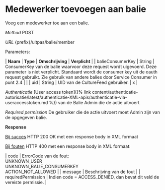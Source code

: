 ---
---

# Medewerker toevoegen aan balie

Voeg een medewerker toe aan een balie.

_Method_
POST

_URL_
{prefix}/uitpas/balie/member

Parameters:

| **Naam** | **Type** | **Omschrijving** | **Verplicht** |
| balieConsumerKey | String | ConsumerKey van de balie waarvoor deze request wordt uigevoerd. Deze parameter is niet verplicht. Standaard wordt de consumer key uit de oauth request gebruikt. Zie gebruik van andere balies door Service Consumer in punt 2.4 |  |
| uid | String | UID van de CultureFeed gebruiker. | x |

_Authenticatie_
[User access token]({% link content/authenticatie-autorisatie/latest/authenticatie-XML-apis/authenticatie-via-useraccesstoken.md %}) van de Balie Admin die de actie uitvoert

_Required permission_
De gebruiker die de actie uitvoert moet Admin zijn van de opgegeven balie.

**Response**

<u>Bij succes</u>
HTTP 200 OK met een response body in XML formaat

<u>Bij fouten</u>
HTTP 400 met een response body in XML formaat:

| code | ErrorCode van de fout:<br>UNKNOWN_USER<br>UNKNOWN_BALIE_CONSUMERKEY<br>ACTION_NOT_ALLOWED |
| message | Beschrijving van de fout |
| requiredPermission | Indien code = ACCESS_DENIED, dan bevat dit veld de vereiste permissie. |
